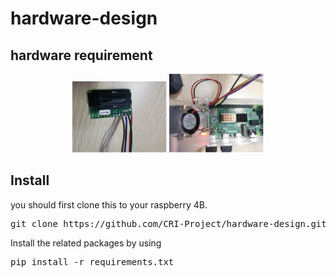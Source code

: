 # hardware-design

## hardware requirement
<center class="half">
  <img src="images/sensor.jpg" width="30%">
  <img src="images/raspberry_pi.jpg" width="30%">
</center>

## Install
you should first clone this to your raspberry 4B.
<pre>git clone https://github.com/CRI-Project/hardware-design.git</pre> 
Install the related packages by using 
<pre>pip install -r requirements.txt</pre>



